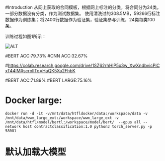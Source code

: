 #Introduction
从网上获取的合同模板，根据网上标注的分类，将合同分为24类。一部分数据没有分类，作为测试数据集。
使用清洗过的308.5MB，59266行标注数据作为训练集；将2400行数据作为验证集，验证集参与训练，24类每类100条。

训练过程如图1所示： 

![ALT](science/htfl-train.svg)


#BERT ACC:79.73%
#CNN  ACC:32.67%

#https://colab.research.google.com/drive/1SZ62rhHlP5x3w_XwXndbvicPiCxT44IM#scrollTo=HaQK5Xa2FhbK


#BERT ACC:71.89%
#BERT LARGE:75.16%

# Docker large:
`docker run -d -it -v/mnt/data/htfldocker/data:/workspace/data -v /mnt/data/wwm_large_ext:/workspace/wwm_large_ext -v /mnt/data/htfl/model/bertl:/workspace/model/bert/  --gpus all --network host contractclassification:1.0 python3 torch_server.py -p 58081`

# 默认加载大模型